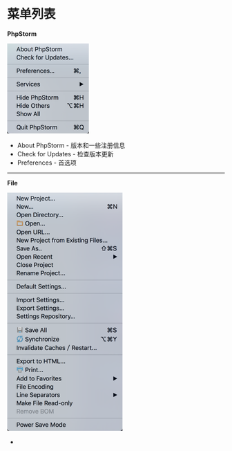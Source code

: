 # 菜单列表

**PhpStorm**

![](/assets/caidan_1.png)

* About PhpStorm - 版本和一些注册信息
* Check for Updates - 检查版本更新
* Preferences - 首选项

---

**File**

![](/assets/caidan_2.png)

* 


